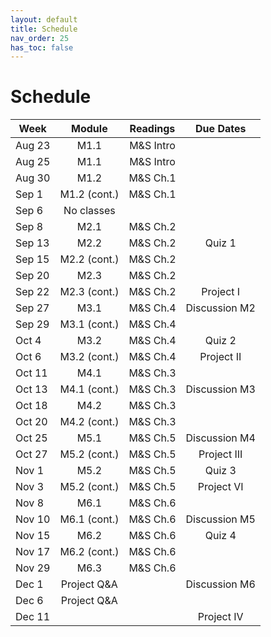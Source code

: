 ```yaml
---
layout: default
title: Schedule
nav_order: 25
has_toc: false
---
```


# Schedule


| Week   	|   Module  	| Readings  	|              Due Dates                   	|
|--------	|:------------:	|:-----------:	|:-------------------------------------:	|
| Aug 23 	| M1.1         	| M&S Intro 	|                                       	|
| Aug 25 	| M1.1         	| M&S Intro 	|                                       	|
| Aug 30 	| M1.2         	| M&S Ch.1  	|                                         	|
| Sep 1  	| M1.2 (cont.) 	| M&S Ch.1  	|                                       	|
| Sep 6  	| No classes   	|           	|                                       	|
| Sep 8  	| M2.1         	| M&S Ch.2  	|                                       	|
| Sep 13 	| M2.2         	| M&S Ch.2  	| Quiz 1                                  	|
| Sep 15 	| M2.2 (cont.) 	| M&S Ch.2  	|                                       	|
| Sep 20 	| M2.3         	| M&S Ch.2  	|                                         	|
| Sep 22 	| M2.3 (cont.) 	| M&S Ch.2  	| Project I                                	|
| Sep 27 	| M3.1         	| M&S Ch.4  	| Discussion M2                           	|
| Sep 29 	| M3.1 (cont.) 	| M&S Ch.4  	|                                       	|
| Oct 4  	| M3.2         	| M&S Ch.4  	| Quiz 2                                 	|
| Oct 6  	| M3.2 (cont.) 	| M&S Ch.4  	| Project II                              	|
| Oct 11 	| M4.1         	| M&S Ch.3  	|                                       	|
| Oct 13 	| M4.1 (cont.) 	| M&S Ch.3  	| Discussion M3                            	|
| Oct 18 	| M4.2         	| M&S Ch.3  	|                                         	|
| Oct 20 	| M4.2 (cont.) 	| M&S Ch.3  	|                                       	|
| Oct 25 	| M5.1         	| M&S Ch.5  	| Discussion M4                            	|
| Oct 27 	| M5.2 (cont.) 	| M&S Ch.5  	| Project III                            	|
| Nov 1  	| M5.2         	| M&S Ch.5  	| Quiz 3                                	|
| Nov 3  	| M5.2 (cont.) 	| M&S Ch.5  	| Project VI                              	|
| Nov 8  	| M6.1         	| M&S Ch.6  	|                                       	|
| Nov 10 	| M6.1 (cont.) 	| M&S Ch.6  	| Discussion M5                            	|
| Nov 15 	| M6.2         	| M&S Ch.6  	| Quiz 4                                	|
| Nov 17 	| M6.2 (cont.) 	| M&S Ch.6  	|                                       	|
| Nov 29 	| M6.3         	| M&S Ch.6  	|                                       	|
| Dec 1  	| Project Q&A  	|           	| Discussion M6                            	|
| Dec 6  	| Project Q&A  	|           	|                                       	|
| Dec 11 	|              	|           	| Project IV        	                    |


